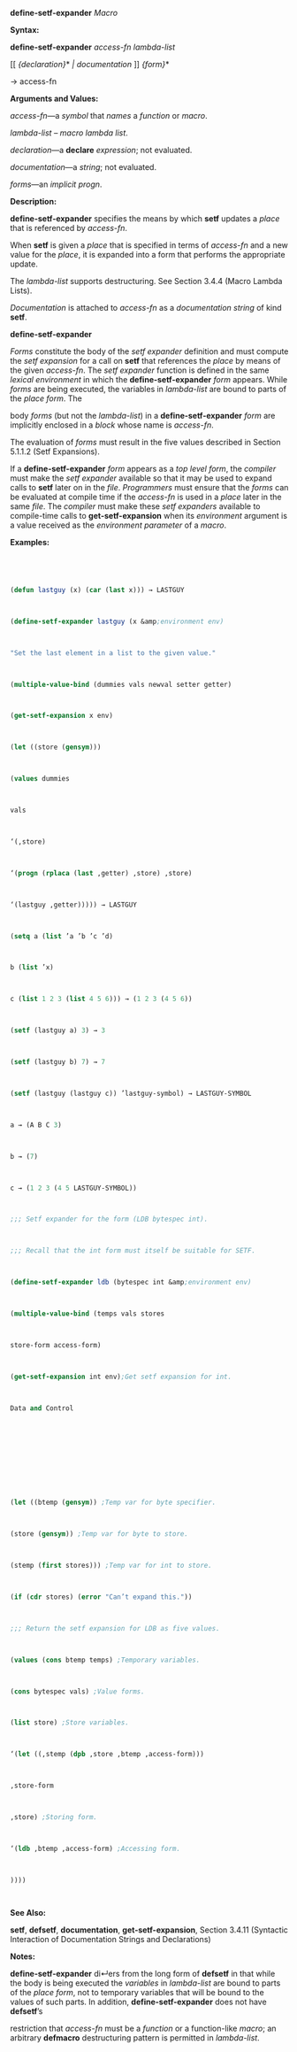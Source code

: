 **define-setf-expander** *Macro* 



**Syntax:** 



**define-setf-expander** *access-fn lambda-list* 



[[ *\{declaration\}*\* *| documentation* ]] *\{form\}*\* 



→  access-fn 



**Arguments and Values:** 



*access-fn*—a *symbol* that *names* a *function* or *macro*. 



*lambda-list* – *macro lambda list*. 



*declaration*—a **declare** *expression*; not evaluated. 



*documentation*—a *string*; not evaluated. 



*forms*—an *implicit progn*. 



**Description:** 



**define-setf-expander** specifies the means by which **setf** updates a *place* that is referenced by *access-fn*. 



When **setf** is given a *place* that is specified in terms of *access-fn* and a new value for the *place*, it is expanded into a form that performs the appropriate update. 



The *lambda-list* supports destructuring. See Section 3.4.4 (Macro Lambda Lists). 



*Documentation* is attached to *access-fn* as a *documentation string* of kind **setf**. 







 



 



**define-setf-expander** 



*Forms* constitute the body of the *setf expander* definition and must compute the *setf expansion* for a call on **setf** that references the *place* by means of the given *access-fn*. The *setf expander* function is defined in the same *lexical environment* in which the **define-setf-expander** *form* appears. While *forms* are being executed, the variables in *lambda-list* are bound to parts of the *place form*. The 



body *forms* (but not the *lambda-list*) in a **define-setf-expander** *form* are implicitly enclosed in a *block* whose name is *access-fn*. 



The evaluation of *forms* must result in the five values described in Section 5.1.1.2 (Setf Expansions). 



If a **define-setf-expander** *form* appears as a *top level form*, the *compiler* must make the *setf expander* available so that it may be used to expand calls to **setf** later on in the *file*. *Programmers* must ensure that the *forms* can be evaluated at compile time if the *access-fn* is used in a *place* later in the same *file*. The *compiler* must make these *setf expanders* available to compile-time calls to **get-setf-expansion** when its *environment* argument is a value received as the *environment parameter* of a *macro*. 



**Examples:**
```lisp
 



(defun lastguy (x) (car (last x))) → LASTGUY 



(define-setf-expander lastguy (x &amp;environment env) 



"Set the last element in a list to the given value." 



(multiple-value-bind (dummies vals newval setter getter) 



(get-setf-expansion x env) 



(let ((store (gensym))) 



(values dummies 



vals 



‘(,store) 



‘(progn (rplaca (last ,getter) ,store) ,store) 



‘(lastguy ,getter))))) → LASTGUY 



(setq a (list ’a ’b ’c ’d) 



b (list ’x) 



c (list 1 2 3 (list 4 5 6))) → (1 2 3 (4 5 6)) 



(setf (lastguy a) 3) → 3 



(setf (lastguy b) 7) → 7 



(setf (lastguy (lastguy c)) ’lastguy-symbol) → LASTGUY-SYMBOL 



a → (A B C 3) 



b → (7) 



c → (1 2 3 (4 5 LASTGUY-SYMBOL)) 



;;; Setf expander for the form (LDB bytespec int). 



;;; Recall that the int form must itself be suitable for SETF. 



(define-setf-expander ldb (bytespec int &amp;environment env) 



(multiple-value-bind (temps vals stores 



store-form access-form) 



(get-setf-expansion int env);Get setf expansion for int. 



Data and Control 



 



 



(let ((btemp (gensym)) ;Temp var for byte specifier. 



(store (gensym)) ;Temp var for byte to store. 



(stemp (first stores))) ;Temp var for int to store. 



(if (cdr stores) (error "Can’t expand this.")) 



;;; Return the setf expansion for LDB as five values. 



(values (cons btemp temps) ;Temporary variables. 



(cons bytespec vals) ;Value forms. 



(list store) ;Store variables. 



‘(let ((,stemp (dpb ,store ,btemp ,access-form))) 



,store-form 



,store) ;Storing form. 



‘(ldb ,btemp ,access-form) ;Accessing form. 



)))) 




```
**See Also:** 



**setf**, **defsetf**, **documentation**, **get-setf-expansion**, Section 3.4.11 (Syntactic Interaction of Documentation Strings and Declarations) 



**Notes:** 



**define-setf-expander** di↵ers from the long form of **defsetf** in that while the body is being executed the *variables* in *lambda-list* are bound to parts of the *place form*, not to temporary variables that will be bound to the values of such parts. In addition, **define-setf-expander** does not have **defsetf**’s 



restriction that *access-fn* must be a *function* or a function-like *macro*; an arbitrary **defmacro** destructuring pattern is permitted in *lambda-list*. 



